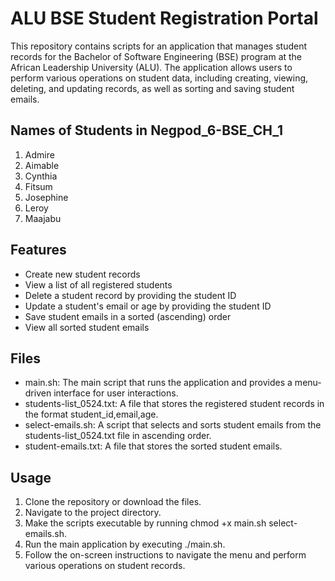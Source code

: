 # ALU BSE Student Registration Portal

This repository contains scripts for an application that manages student records for the Bachelor of Software Engineering (BSE) program at the African Leadership University (ALU). The application allows users to perform various operations on student data, including creating, viewing, deleting, and updating records, as well as sorting and saving student emails.

## Names of Students in Negpod_6-BSE_CH_1
1. Admire
2. Aimable
3. Cynthia
4. Fitsum
5. Josephine
6. Leroy
7. Maajabu

## Features

- Create new student records
- View a list of all registered students
- Delete a student record by providing the student ID
- Update a student's email or age by providing the student ID
- Save student emails in a sorted (ascending) order
- View all sorted student emails

## Files

- main.sh: The main script that runs the application and provides a menu-driven interface for user interactions.
- students-list_0524.txt: A file that stores the registered student records in the format student_id,email,age.
- select-emails.sh: A script that selects and sorts student emails from the students-list_0524.txt file in ascending order.
- student-emails.txt: A file that stores the sorted student emails.


## Usage

1. Clone the repository or download the files.
2. Navigate to the project directory.
3. Make the scripts executable by running chmod +x main.sh select-emails.sh.
4. Run the main application by executing ./main.sh.
5. Follow the on-screen instructions to navigate the menu and perform various operations on student records.

